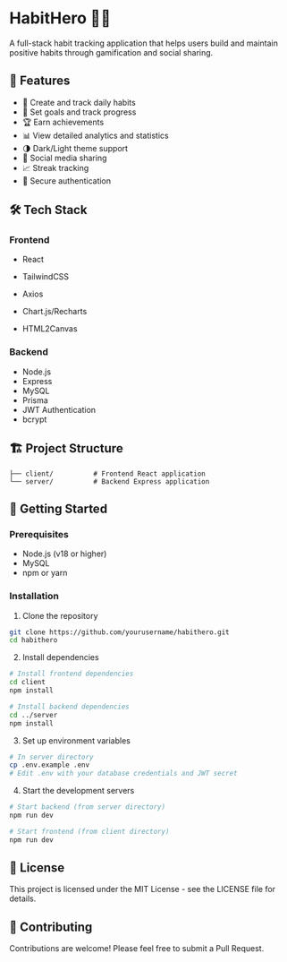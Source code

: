# HabitHero 🦸‍♂️

A full-stack habit tracking application that helps users build and maintain positive habits through gamification and social sharing.

## 🚀 Features

- 📝 Create and track daily habits
- 🎯 Set goals and track progress
- 🏆 Earn achievements
- 📊 View detailed analytics and statistics
- 🌗 Dark/Light theme support
- 📱 Social media sharing
- 📈 Streak tracking
- 🔐 Secure authentication

## 🛠️ Tech Stack

### Frontend
- React
- TailwindCSS

- Axios
- Chart.js/Recharts
- HTML2Canvas

### Backend
- Node.js
- Express
- MySQL
- Prisma
- JWT Authentication
- bcrypt

## 🏗️ Project Structure

```
├── client/          # Frontend React application
└── server/          # Backend Express application
```

## 🚦 Getting Started

### Prerequisites
- Node.js (v18 or higher)
- MySQL
- npm or yarn

### Installation

1. Clone the repository
```bash
git clone https://github.com/yourusername/habithero.git
cd habithero
```

2. Install dependencies
```bash
# Install frontend dependencies
cd client
npm install

# Install backend dependencies
cd ../server
npm install
```

3. Set up environment variables
```bash
# In server directory
cp .env.example .env
# Edit .env with your database credentials and JWT secret
```

4. Start the development servers
```bash
# Start backend (from server directory)
npm run dev

# Start frontend (from client directory)
npm run dev
```

## 📝 License

This project is licensed under the MIT License - see the LICENSE file for details.

## 🤝 Contributing

Contributions are welcome! Please feel free to submit a Pull Request. 